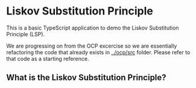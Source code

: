 # Liskov Substitution Principle

This is a basic TypeScript application to demo the Liskov Substitution Principle (LSP).

We are progressing on from the OCP excercise so we are essentially refactoring  the code that already exists in [../ocp/src](../ocp/src) folder. Please refer to that code as a starting reference.

## What is the Liskov Substitution Principle?

